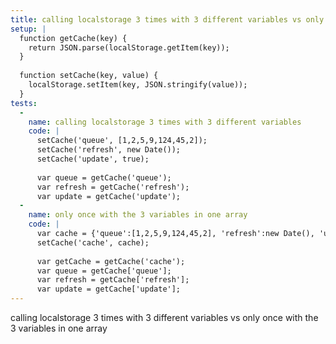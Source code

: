 ```yaml
---
title: calling localstorage 3 times with 3 different variables vs only once with the 3 variables in one array
setup: |
  function getCache(key) {
  	return JSON.parse(localStorage.getItem(key));
  }
  
  function setCache(key, value) {
  	localStorage.setItem(key, JSON.stringify(value));
  }
tests:
  -
    name: calling localstorage 3 times with 3 different variables
    code: |
      setCache('queue', [1,2,5,9,124,45,2]);
      setCache('refresh', new Date());
      setCache('update', true);
      
      var queue = getCache('queue');
      var refresh = getCache('refresh');
      var update = getCache('update');
  -
    name: only once with the 3 variables in one array
    code: |
      var cache = {'queue':[1,2,5,9,124,45,2], 'refresh':new Date(), 'update':true};
      setCache('cache', cache);
      
      var getCache = getCache('cache');
      var queue = getCache['queue'];
      var refresh = getCache['refresh'];
      var update = getCache['update'];
---
```

calling localstorage 3 times with 3 different variables vs only once with the 3 variables in one array
